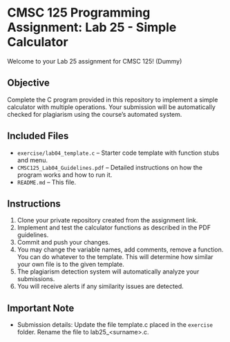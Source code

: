 # CMSC 125 Programming Assignment: Lab 25 - Simple Calculator

Welcome to your Lab 25 assignment for CMSC 125! (Dummy)

## Objective
Complete the C program provided in this repository to implement a simple calculator with multiple operations. Your submission will be automatically checked for plagiarism using the course’s automated system.

## Included Files

- `exercise/lab04_template.c` – Starter code template with function stubs and menu.
- `CMSC125_Lab04_Guidelines.pdf` – Detailed instructions on how the program works and how to run it.
- `README.md` – This file.

## Instructions

1. Clone your private repository created from the assignment link.
2. Implement and test the calculator functions as described in the PDF guidelines.
3. Commit and push your changes.
4. You may change the variable names, add comments, remove a function. You can do whatever to the template. This will determine how similar your own file is to the given template.
5. The plagiarism detection system will automatically analyze your submissions.
6. You will receive alerts if any similarity issues are detected.

## Important Note

- Submission details: Update the file template.c placed in the `exercise` folder. Rename the file to lab25_\<surname\>.c.


